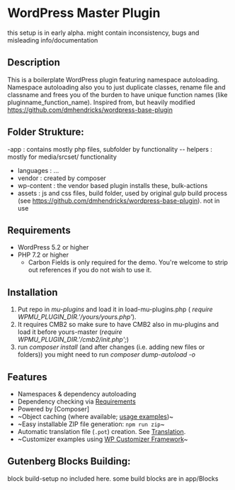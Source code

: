 
# WordPress Master Plugin
this setup is in early alpha. might contain inconsistency, bugs and misleading info/documentation

## Description
This is a boilerplate WordPress plugin featuring namespace autoloading.
Namespace autoloading also you to just duplicate classes, rename file and classname and frees you of the burden to have unique function names (like pluginname_function_name).
Inspired from, but heavily modified https://github.com/dmhendricks/wordpress-base-plugin

## Folder Strukture:

-app           : contains mostly php files, subfolder by functionality
-- helpers	  : mostly for media/srcset/ functionality
- languages     : ...
- vendor        : created by composer
- wp-content    : the vendor based plugin installs these,  bulk-actions
- assets        : js and css files, build folder, used by original gulp build process (see https://github.com/dmhendricks/wordpress-base-plugin). not in use

## Requirements

* WordPress 5.2 or higher
* PHP 7.2 or higher
	* Carbon Fields is only required for the demo. You're welcome to strip out references if you do not wish to use it.

## Installation
1. Put repo in *mu-plugins* and load it in load-mu-plugins.php ( *require WPMU_PLUGIN_DIR.'/yours/yours.php'*). 
2. It requires CMB2 so make sure to have CMB2 also in mu-plugins and load it before yours-master (*require WPMU_PLUGIN_DIR.'/cmb2/init.php';*) 
3. run *composer install* (and after changes (i.e. adding new files or folders)) you might need to run *composer dump-autoload -o*








## Features

* Namespaces & dependency autoloading
* Dependency checking via [Requirements](https://packagist.org/packages/underdev/requirements)
* Powered by [Composer]
* ~Object caching (where available; [usage examples](https://github.com/dmhendricks/wordpress-toolkit/wiki/ObjectCache))~
* ~Easy installable ZIP file generation: `npm run zip`~
* Automatic translation file (`.pot`) creation. See [Translation](https://github.com/dmhendricks/wordpress-base-plugin/wiki/Translation).
* ~Customizer examples using [WP Customizer Framework](https://github.com/inc2734/wp-customizer-framework/)~


## Gutenberg Blocks Building:
block build-setup no included here. some build blocks are in app/Blocks



